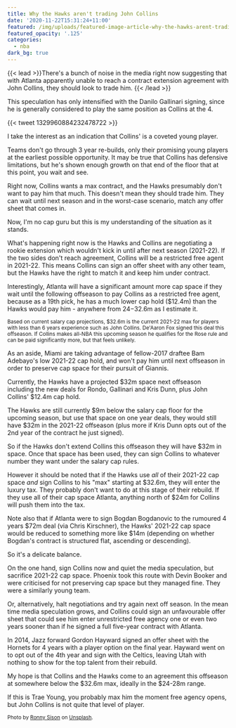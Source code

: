 ```yaml
---
title: Why the Hawks aren't trading John Collins
date: '2020-11-22T15:31:24+11:00'
featured: /img/uploads/featured-image-article-why-the-hawks-arent-trading-john-collins.jpg
featured_opacity: '.125'
categories:
  - nba
dark_bg: true
---
```


{{< lead >}}There's a bunch of noise in the media right now suggesting that with Atlanta apparently unable to reach a contract extension agreement with John Collins, they should look to trade him. {{< /lead >}}

This speculation has only intensified with the Danilo Gallinari signing, since he is generally considered to play the same position as Collins at the 4.

{{< tweet 1329960884232478722 >}}

I take the interest as an indication that Collins' is a coveted young player.

Teams don't go through 3 year re-builds, only their promising young players at the earliest possible opportunity. It may be true that Collins has defensive limitations, but he's shown enough growth on that end of the floor that at this point, you wait and see.

Right now, Collins wants a max contract, and the Hawks presumably don't want to pay him that much. This doesn't mean they should trade him. They can wait until next season and in the worst-case scenario, match any offer sheet that comes in.

Now, I'm no cap guru but this is my understanding of the situation as it stands.

What's happening right now is the Hawks and Collins are negotiating a rookie extension which wouldn't kick in until after next season (2021-22). If the two sides don't reach agreement, Collins will be a restricted free agent in 2021-22. This means Collins can sign an offer sheet with any other team, but the Hawks have the right to match it and keep him under contract.

Interestingly, Atlanta will have a significant amount more cap space if they wait until the following offseason to pay Collins as a restricted free agent, because as a 19th pick, he has a much lower cap hold ($12.4m) than the Hawks would pay him - anywhere from $24-$32.6m as I estimate it.

<small>Based on current salary cap projections, $32.6m is the current 2021-22 max for players with less than 6 years experience such as John Collins. De'Aaron Fox signed this deal this offseason. If Collins makes all-NBA this upcoming season he qualifies for the Rose rule and can be paid significantly more, but that feels unlikely.</small>

As an aside, Miami are taking advantage of fellow-2017 draftee Bam Adebayo's low 2021-22 cap hold, and won't pay him until next offseason in order to preserve cap space for their pursuit of Giannis.

Currently, the Hawks have a projected $32m space next offseason including the new deals for Rondo, Gallinari and Kris Dunn, plus John Collins' $12.4m cap hold. 

The Hawks are still currently $9m below the salary cap floor for the upcoming season, but use that space on one year deals, they would still have $32m in the 2021-22 offseason (plus more if Kris Dunn opts out of the 2nd year of the contract he just signed).

So if the Hawks don't extend Collins this offseason they will have $32m in space. Once that space has been used, they can sign Collins to whatever number they want under the salary cap rules.

However it should be noted that if the Hawks use _all_ of their 2021-22 cap space _and_ sign Collins to his "max" starting at $32.6m, they will enter the luxury tax. They probably don't want to do at this stage of their rebuild. If they use all of their cap space Atlanta, anything north of $24m for Collins will push them into the tax.

Note also that if Atlanta were to sign Bogdan Bogdanovic to the rumoured 4 years $72m deal (via Chris Kirschner), the Hawks' 2021-22 cap space would be reduced to something more like $14m (depending on whether Bogdan's contract is structured flat, ascending or descending).

So it's a delicate balance. 

On the one hand, sign Collins now and quiet the media speculation, but sacrifice 2021-22 cap space. Phoenix took this route with Devin Booker and were criticised for not preserving cap space but they managed fine. They were a similarly young team.

Or, alternatively, halt negotiations and try again next off season. In the mean time media speculation grows, and Collins could sign an unfavourable offer sheet that could see him enter unrestricted free agency one or even two years sooner than if he signed a full five-year contract with Atlanta.

In 2014, Jazz forward Gordon Hayward signed an offer sheet with the Hornets for 4 years with a player option on the final year. Hayward went on to opt out of the 4th year and sign with the Celtics, leaving Utah with nothing to show for the top talent from their rebuild.

My hope is that Collins and the Hawks come to an agreement this offseason at somewhere below the $32.6m max, ideally in the $24-28m range.

If this is Trae Young, you probably max him the moment free agency opens, but John Collins is not quite that level of player.

<small>Photo by [Ronny Sison](https://unsplash.com/@ronnysison?utm_source=unsplash&amp;utm_medium=referral&amp;utm_content=creditCopyText) on [Unsplash](https://unsplash.com/s/photos/atlanta?utm_source=unsplash&amp;utm_medium=referral&amp;utm_content=creditCopyText).</small>